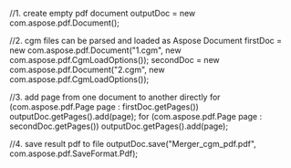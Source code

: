 
//1. create empty pdf document
outputDoc = new com.aspose.pdf.Document();

//2. cgm files can be parsed and loaded as Aspose Document
firstDoc = new com.aspose.pdf.Document("1.cgm", new com.aspose.pdf.CgmLoadOptions());
secondDoc = new com.aspose.pdf.Document("2.cgm", new com.aspose.pdf.CgmLoadOptions());

//3. add page from one document to another directly
for (com.aspose.pdf.Page page : firstDoc.getPages())
    outputDoc.getPages().add(page);
for (com.aspose.pdf.Page page : secondDoc.getPages())
    outputDoc.getPages().add(page);

//4. save result pdf to file
outputDoc.save("Merger_cgm_pdf.pdf", com.aspose.pdf.SaveFormat.Pdf);
